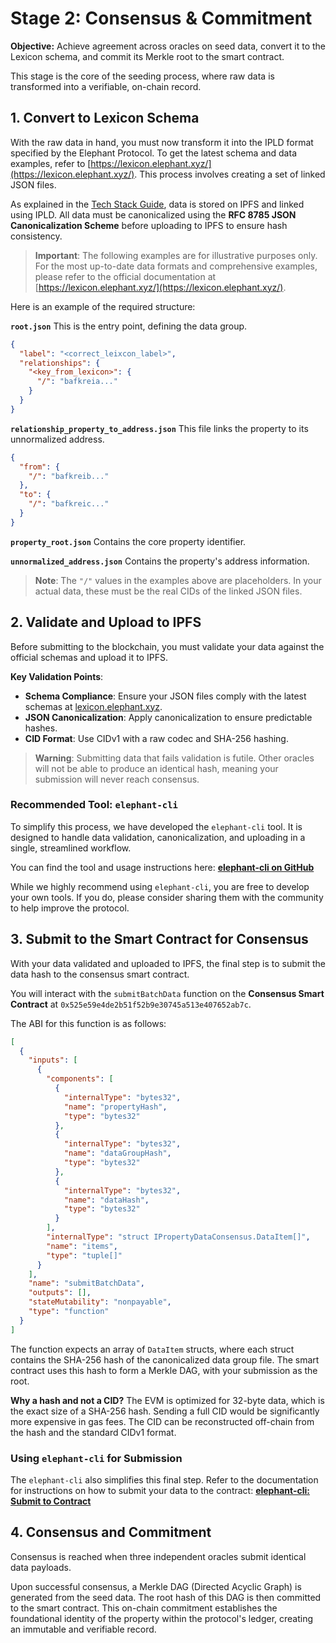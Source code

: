 # Stage 2: Consensus & Commitment

**Objective:** Achieve agreement across oracles on seed data, convert it to the Lexicon schema, and commit its Merkle root to the smart contract.

This stage is the core of the seeding process, where raw data is transformed into a verifiable, on-chain record.

## 1. Convert to Lexicon Schema

With the raw data in hand, you must now transform it into the IPLD format specified by the Elephant Protocol. To get the latest schema and data examples, refer to [https://lexicon.elephant.xyz/](https://lexicon.elephant.xyz/). This process involves creating a set of linked JSON files.

As explained in the [Tech Stack Guide](./TECH_STACK.md), data is stored on IPFS and linked using IPLD. All data must be canonicalized using the **RFC 8785 JSON Canonicalization Scheme** before uploading to IPFS to ensure hash consistency.

> **Important**: The following examples are for illustrative purposes only. For the most up-to-date data formats and comprehensive examples, please refer to the official documentation at [https://lexicon.elephant.xyz/](https://lexicon.elephant.xyz/).

Here is an example of the required structure:

**`root.json`**
This is the entry point, defining the data group.

```json
{
  "label": "<correct_leixcon_label>",
  "relationships": {
    "<key_from_lexicon>": {
      "/": "bafkreia..."
    }
  }
}
```

**`relationship_property_to_address.json`**
This file links the property to its unnormalized address.

```json
{
  "from": {
    "/": "bafkreib..."
  },
  "to": {
    "/": "bafkreic..."
  }
}
```

**`property_root.json`**
Contains the core property identifier.

**`unnormalized_address.json`**
Contains the property's address information.

> **Note**: The `"/"` values in the examples above are placeholders. In your actual data, these must be the real CIDs of the linked JSON files.

## 2. Validate and Upload to IPFS

Before submitting to the blockchain, you must validate your data against the official schemas and upload it to IPFS.

**Key Validation Points**:

- **Schema Compliance**: Ensure your JSON files comply with the latest schemas at [lexicon.elephant.xyz](https://lexicon.elephant.xyz/).
- **JSON Canonicalization**: Apply canonicalization to ensure predictable hashes.
- **CID Format**: Use CIDv1 with a raw codec and SHA-256 hashing.

> **Warning**: Submitting data that fails validation is futile. Other oracles will not be able to produce an identical hash, meaning your submission will never reach consensus.

### Recommended Tool: `elephant-cli`

To simplify this process, we have developed the `elephant-cli` tool. It is designed to handle data validation, canonicalization, and uploading in a single, streamlined workflow.

You can find the tool and usage instructions here:
[**elephant-cli on GitHub**](https://github.com/elephant-xyz/elephant-cli?tab=readme-ov-file#step-3-validate-and-upload-dry-run-first)

While we highly recommend using `elephant-cli`, you are free to develop your own tools. If you do, please consider sharing them with the community to help improve the protocol.

## 3. Submit to the Smart Contract for Consensus

With your data validated and uploaded to IPFS, the final step is to submit the data hash to the consensus smart contract.

You will interact with the `submitBatchData` function on the **Consensus Smart Contract** at `0x525e59e4de2b51f52b9e30745a513e407652ab7c`.

The ABI for this function is as follows:

```json
[
  {
    "inputs": [
      {
        "components": [
          {
            "internalType": "bytes32",
            "name": "propertyHash",
            "type": "bytes32"
          },
          {
            "internalType": "bytes32",
            "name": "dataGroupHash",
            "type": "bytes32"
          },
          {
            "internalType": "bytes32",
            "name": "dataHash",
            "type": "bytes32"
          }
        ],
        "internalType": "struct IPropertyDataConsensus.DataItem[]",
        "name": "items",
        "type": "tuple[]"
      }
    ],
    "name": "submitBatchData",
    "outputs": [],
    "stateMutability": "nonpayable",
    "type": "function"
  }
]
```

The function expects an array of `DataItem` structs, where each struct contains the SHA-256 hash of the canonicalized data group file. The smart contract uses this hash to form a Merkle DAG, with your submission as the root.

**Why a hash and not a CID?**
The EVM is optimized for 32-byte data, which is the exact size of a SHA-256 hash. Sending a full CID would be significantly more expensive in gas fees. The CID can be reconstructed off-chain from the hash and the standard CIDv1 format.

### Using `elephant-cli` for Submission

The `elephant-cli` also simplifies this final step. Refer to the documentation for instructions on how to submit your data to the contract:
[**elephant-cli: Submit to Contract**](https://github.com/elephant-xyz/elephant-cli?tab=readme-ov-file#step-2-submit-to-contract-dry-run-first)

## 4. Consensus and Commitment

Consensus is reached when three independent oracles submit identical data payloads.

Upon successful consensus, a Merkle DAG (Directed Acyclic Graph) is generated from the seed data. The root hash of this DAG is then committed to the smart contract. This on-chain commitment establishes the foundational identity of the property within the protocol's ledger, creating an immutable and verifiable record.

